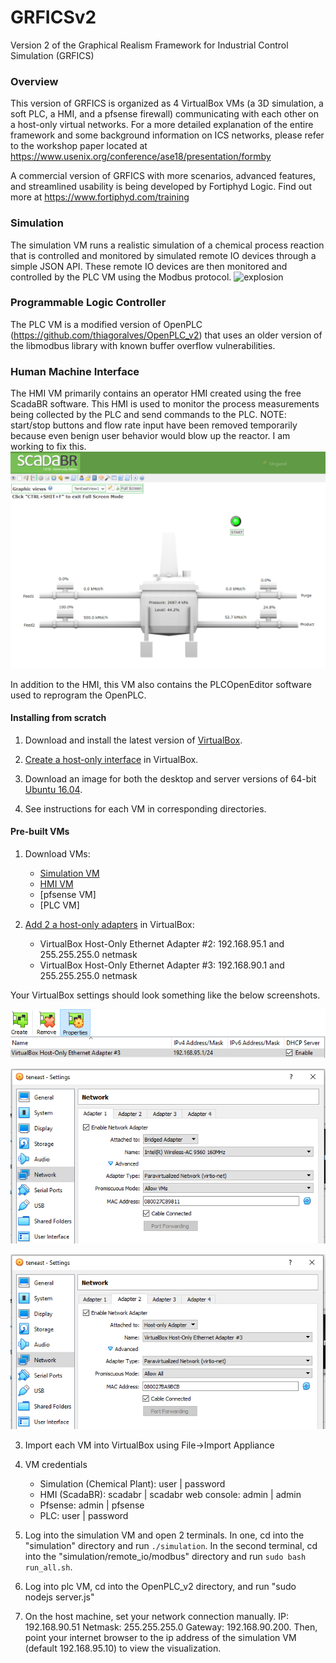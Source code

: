 # GRFICSv2
Version 2 of the Graphical Realism Framework for Industrial Control Simulation (GRFICS)

### Overview

This version of GRFICS is organized as 4 VirtualBox VMs (a 3D simulation, a soft PLC, a HMI, and a pfsense firewall) communicating with each other on a host-only virtual networks. For a more detailed explanation of the entire framework and some background information on ICS networks, please refer to the workshop paper located at https://www.usenix.org/conference/ase18/presentation/formby

A commercial version of GRFICS with more scenarios, advanced features, and streamlined usability is being developed by Fortiphyd Logic. Find out more at https://www.fortiphyd.com/training

### Simulation

The simulation VM runs a realistic simulation of a chemical process reaction that is controlled and monitored by simulated remote IO devices through a simple JSON API. These remote IO devices are then monitored and controlled by the PLC VM using the Modbus protocol.
![explosion](figures/explosion.png)

### Programmable Logic Controller

The PLC VM is a modified version of OpenPLC (https://github.com/thiagoralves/OpenPLC_v2) that uses an older version of the libmodbus library with known buffer overflow vulnerabilities.

### Human Machine Interface

The HMI VM primarily contains an operator HMI created using the free ScadaBR software. This HMI is used to monitor the process measurements being collected by the PLC and send commands to the PLC. NOTE: start/stop buttons and flow rate input have been removed temporarily because even benign user behavior would blow up the reactor. I am working to fix this.
![hmi](figures/hmi.png)

In addition to the HMI, this VM also contains the PLCOpenEditor software used to reprogram the OpenPLC.

#### Installing from scratch

1. Download and install the latest version of [VirtualBox](https://www.virtualbox.org/wiki/Downloads).

2. [Create a host-only interface](https://www.virtualbox.org/manual/ch06.html#network_hostonly) in VirtualBox.

3. Download an image for both the desktop and server versions of 64-bit [Ubuntu 16.04](http://releases.ubuntu.com/16.04/).

4. See instructions for each VM in corresponding directories.

#### Pre-built VMs

1. Download VMs:

   - [Simulation VM](https://netorgft4230013-my.sharepoint.com/:u:/g/personal/sbryce_fortiphyd_com/EckacBkem-pDqmM8g0vJGUUBTBKX6JKvJPMzw4HWjbT0mw?e=FmLbky)
   - [HMI VM](https://netorgft4230013-my.sharepoint.com/:u:/g/personal/sbryce_fortiphyd_com/EQXZ8QtAXNdGjJggF45J6GYBpu_xhd20WUITNSRIow-3UQ?e=dJ2TGo)
   - [pfsense VM]
   - [PLC VM]

2. [Add 2 a host-only adapters](https://www.virtualbox.org/manual/ch06.html#network_hostonly) in VirtualBox:
    - VirtualBox Host-Only Ethernet Adapter #2: 192.168.95.1 and 255.255.255.0 netmask
    - VirtualBox Host-Only Ethernet Adapter #3: 192.168.90.1 and 255.255.255.0 netmask

  Your VirtualBox settings should look something like the below screenshots.

  ![netset3](figures/network_settings3.PNG)

  ![netset1](figures/network_settings1.PNG)

  ![netset2](figures/network_settings2.PNG)

3. Import each VM into VirtualBox using File->Import Appliance

4. VM credentials
    - Simulation (Chemical Plant): user | password
    - HMI (ScadaBR): scadabr | scadabr    web console: admin | admin
    - Pfsense: admin | pfsense
    - PLC: user | password

5. Log into the simulation VM and open 2 terminals. In one, cd into the "simulation" directory and run `./simulation`. In the second terminal, cd into the "simulation/remote_io/modbus" directory and run `sudo bash run_all.sh`.

6. Log into plc VM, cd into the OpenPLC_v2 directory, and run "sudo nodejs server.js"

7. On the host machine, set your network connection manually. IP: 192.168.90.51 Netmask: 255.255.255.0 Gateway: 192.168.90.200. Then, point your internet browser to the ip address of the simulation VM (default 192.168.95.10) to view the visualization.
